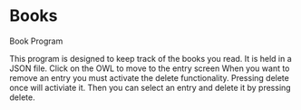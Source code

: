 # Books
Book Program

This program is designed to keep track of  the books you read. It is held in a JSON file. Click on the OWL to move to the entry screen
When you want to remove an entry you must activate the delete functionality. Pressing delete once will activiate it. 
Then you can select an entry and delete it by pressing delete.
